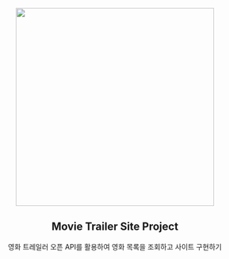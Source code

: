 <p align="middle" >
  <img src="https://i.pinimg.com/564x/75/3a/e5/753ae5360acd3dd34f34ce3095168c00.jpg" width="400">
</p>
<h2 align="middle">Movie Trailer Site Project</h2>
<p align="middle">영화 트레일러 오픈 API를 활용하여 영화 목록을 조회하고 사이트 구현하기 </p>
</p>

